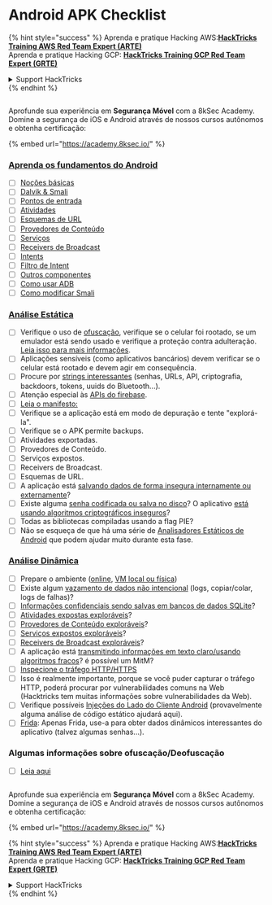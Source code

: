 # Android APK Checklist

{% hint style="success" %}
Aprenda e pratique Hacking AWS:<img src="/.gitbook/assets/arte.png" alt="" data-size="line">[**HackTricks Training AWS Red Team Expert (ARTE)**](https://training.hacktricks.xyz/courses/arte)<img src="/.gitbook/assets/arte.png" alt="" data-size="line">\
Aprenda e pratique Hacking GCP: <img src="/.gitbook/assets/grte.png" alt="" data-size="line">[**HackTricks Training GCP Red Team Expert (GRTE)**<img src="/.gitbook/assets/grte.png" alt="" data-size="line">](https://training.hacktricks.xyz/courses/grte)

<details>

<summary>Support HackTricks</summary>

* Confira os [**planos de assinatura**](https://github.com/sponsors/carlospolop)!
* **Junte-se ao** 💬 [**grupo do Discord**](https://discord.gg/hRep4RUj7f) ou ao [**grupo do telegram**](https://t.me/peass) ou **siga**-nos no **Twitter** 🐦 [**@hacktricks\_live**](https://twitter.com/hacktricks\_live)**.**
* **Compartilhe truques de hacking enviando PRs para os repositórios do** [**HackTricks**](https://github.com/carlospolop/hacktricks) e [**HackTricks Cloud**](https://github.com/carlospolop/hacktricks-cloud).

</details>
{% endhint %}

<figure><img src="/.gitbook/assets/image (2).png" alt=""><figcaption></figcaption></figure>

Aprofunde sua experiência em **Segurança Móvel** com a 8kSec Academy. Domine a segurança de iOS e Android através de nossos cursos autônomos e obtenha certificação:

{% embed url="https://academy.8ksec.io/" %}

### [Aprenda os fundamentos do Android](android-app-pentesting/#2-android-application-fundamentals)

* [ ] [Noções básicas](android-app-pentesting/#fundamentals-review)
* [ ] [Dalvik & Smali](android-app-pentesting/#dalvik--smali)
* [ ] [Pontos de entrada](android-app-pentesting/#application-entry-points)
* [ ] [Atividades](android-app-pentesting/#launcher-activity)
* [ ] [Esquemas de URL](android-app-pentesting/#url-schemes)
* [ ] [Provedores de Conteúdo](android-app-pentesting/#services)
* [ ] [Serviços](android-app-pentesting/#services-1)
* [ ] [Receivers de Broadcast](android-app-pentesting/#broadcast-receivers)
* [ ] [Intents](android-app-pentesting/#intents)
* [ ] [Filtro de Intent](android-app-pentesting/#intent-filter)
* [ ] [Outros componentes](android-app-pentesting/#other-app-components)
* [ ] [Como usar ADB](android-app-pentesting/#adb-android-debug-bridge)
* [ ] [Como modificar Smali](android-app-pentesting/#smali)

### [Análise Estática](android-app-pentesting/#static-analysis)

* [ ] Verifique o uso de [ofuscação](android-checklist.md#some-obfuscation-deobfuscation-information), verifique se o celular foi rootado, se um emulador está sendo usado e verifique a proteção contra adulteração. [Leia isso para mais informações](android-app-pentesting/#other-checks).
* [ ] Aplicações sensíveis (como aplicativos bancários) devem verificar se o celular está rootado e devem agir em consequência.
* [ ] Procure por [strings interessantes](android-app-pentesting/#looking-for-interesting-info) (senhas, URLs, API, criptografia, backdoors, tokens, uuids do Bluetooth...).
* [ ] Atenção especial às [APIs do firebase](android-app-pentesting/#firebase).
* [ ] [Leia o manifesto:](android-app-pentesting/#basic-understanding-of-the-application-manifest-xml)
* [ ] Verifique se a aplicação está em modo de depuração e tente "explorá-la".
* [ ] Verifique se o APK permite backups.
* [ ] Atividades exportadas.
* [ ] Provedores de Conteúdo.
* [ ] Serviços expostos.
* [ ] Receivers de Broadcast.
* [ ] Esquemas de URL.
* [ ] A aplicação está [salvando dados de forma insegura internamente ou externamente](android-app-pentesting/#insecure-data-storage)?
* [ ] Existe alguma [senha codificada ou salva no disco](android-app-pentesting/#poorkeymanagementprocesses)? O aplicativo [está usando algoritmos criptográficos inseguros](android-app-pentesting/#useofinsecureandordeprecatedalgorithms)?
* [ ] Todas as bibliotecas compiladas usando a flag PIE?
* [ ] Não se esqueça de que há uma série de [Analisadores Estáticos de Android](android-app-pentesting/#automatic-analysis) que podem ajudar muito durante esta fase.

### [Análise Dinâmica](android-app-pentesting/#dynamic-analysis)

* [ ] Prepare o ambiente ([online](android-app-pentesting/#online-dynamic-analysis), [VM local ou física](android-app-pentesting/#local-dynamic-analysis))
* [ ] Existe algum [vazamento de dados não intencional](android-app-pentesting/#unintended-data-leakage) (logs, copiar/colar, logs de falhas)?
* [ ] [Informações confidenciais sendo salvas em bancos de dados SQLite](android-app-pentesting/#sqlite-dbs)?
* [ ] [Atividades expostas exploráveis](android-app-pentesting/#exploiting-exported-activities-authorisation-bypass)?
* [ ] [Provedores de Conteúdo exploráveis](android-app-pentesting/#exploiting-content-providers-accessing-and-manipulating-sensitive-information)?
* [ ] [Serviços expostos exploráveis](android-app-pentesting/#exploiting-services)?
* [ ] [Receivers de Broadcast exploráveis](android-app-pentesting/#exploiting-broadcast-receivers)?
* [ ] A aplicação está [transmitindo informações em texto claro/usando algoritmos fracos](android-app-pentesting/#insufficient-transport-layer-protection)? é possível um MitM?
* [ ] [Inspecione o tráfego HTTP/HTTPS](android-app-pentesting/#inspecting-http-traffic)
* [ ] Isso é realmente importante, porque se você puder capturar o tráfego HTTP, poderá procurar por vulnerabilidades comuns na Web (Hacktricks tem muitas informações sobre vulnerabilidades da Web).
* [ ] Verifique possíveis [Injeções do Lado do Cliente Android](android-app-pentesting/#android-client-side-injections-and-others) (provavelmente alguma análise de código estático ajudará aqui).
* [ ] [Frida](android-app-pentesting/#frida): Apenas Frida, use-a para obter dados dinâmicos interessantes do aplicativo (talvez algumas senhas...).

### Algumas informações sobre ofuscação/Deofuscação

* [ ] [Leia aqui](android-app-pentesting/#obfuscating-deobfuscating-code)

<figure><img src="/.gitbook/assets/image (2).png" alt=""><figcaption></figcaption></figure>

Aprofunde sua experiência em **Segurança Móvel** com a 8kSec Academy. Domine a segurança de iOS e Android através de nossos cursos autônomos e obtenha certificação:

{% embed url="https://academy.8ksec.io/" %}

{% hint style="success" %}
Aprenda e pratique Hacking AWS:<img src="/.gitbook/assets/arte.png" alt="" data-size="line">[**HackTricks Training AWS Red Team Expert (ARTE)**](https://training.hacktricks.xyz/courses/arte)<img src="/.gitbook/assets/arte.png" alt="" data-size="line">\
Aprenda e pratique Hacking GCP: <img src="/.gitbook/assets/grte.png" alt="" data-size="line">[**HackTricks Training GCP Red Team Expert (GRTE)**<img src="/.gitbook/assets/grte.png" alt="" data-size="line">](https://training.hacktricks.xyz/courses/grte)

<details>

<summary>Support HackTricks</summary>

* Confira os [**planos de assinatura**](https://github.com/sponsors/carlospolop)!
* **Junte-se ao** 💬 [**grupo do Discord**](https://discord.gg/hRep4RUj7f) ou ao [**grupo do telegram**](https://t.me/peass) ou **siga**-nos no **Twitter** 🐦 [**@hacktricks\_live**](https://twitter.com/hacktricks\_live)**.**
* **Compartilhe truques de hacking enviando PRs para os repositórios do** [**HackTricks**](https://github.com/carlospolop/hacktricks) e [**HackTricks Cloud**](https://github.com/carlospolop/hacktricks-cloud).

</details>
{% endhint %}
